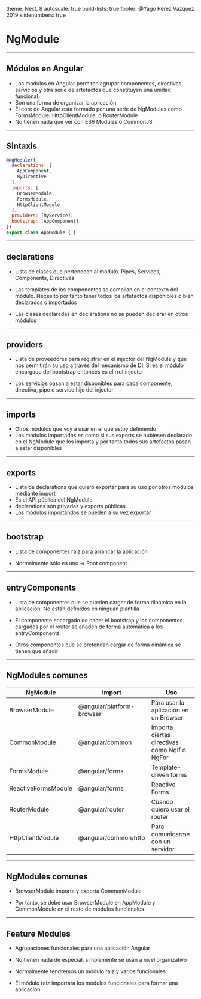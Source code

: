 theme: Next, 8
autoscale: true
build-lists: true
footer: @Yago Pérez Vázquez 2019
slidenumbers: true

# NgModule

---

## Módulos en Angular

- Los módulos en Angular permiten agrupar componentes, directivas, servicios y otra serie de artefactos que constituyen una unidad funcional
- Son una forma de organizar la aplicación 
- El core de Angular esta formado por una serie de NgModules como FormsModule, HttpClientModule, o RouterModule
- No tienen nada que ver con ES6 Modules o CommonJS

---

## Sintaxis

```javascript
@NgModule({
  declarations: [
    AppComponent,
    MyDirective
  ],
  imports: [
    BrowserModule,
    FormsModule,
    HttpClientModule
  ],
  providers: [MyService],
  bootstrap: [AppComponent]
})
export class AppModule { }
```

---

## declarations

- Lista de clases que pertenecen al módulo. Pipes, Services, Components, Directives

- Las templates de los componentes se compilan en el contexto del módulo. Necesito por tanto tener todos los artefactos disponibles o bien declarados o importados

- Las clases declaradas en declarations no se pueden declarar en otros módulos

---

## providers

- Lista de proveedores para registrar en el  injector del NgModule y que nos permitirán su uso a través del mecanismo de DI. Si es el módulo encargado del bootstrap entonces es el rrot injector

- Los servicios pasan a estar disponibles para cada componente, directiva, pipe o service hijo del injector

---

## imports

- Otros módulos que voy a usar en el que estoy definiendo
- Los módulos importados es como si sus exports se hubiesen declarado en el NgModule que los importa y por tanto todos sus artefactos pasan a estar disponibles

---

## exports

- Lista de declarations que quiero exportar para su uso por otros módulos mediante import
- Es el API pública del NgModule. 
- declarations son privadas y exports públicas
- Los módulos importandos se pueden a su vez exportar

---

## bootstrap

- Lista de componentes raiz para arrancar la aplicación

- Normalmente sólo es uno => Root component

---

## entryComponents

- Lista de componentes que se pueden cargar de forma dinámica en la aplicación. No están definidos en ninguan plantilla

- El componente encargado de hacer el bootstrap y los componentes cargados por el router se añaden de forma automática a los entryComponents

- Otros componentes que se pretendan cargar de forma dinámica se tienen que añadir

---

## NgModules comunes

| NgModule | Import | Uso |
| --- | --- | --- |
| BrowserModule | @angular/platform-browser | Para usar la aplicación en un Browser |
| CommonModule | @angular/common | Importa ciertas directivas como NgIf o NgFor |
| FormsModule | @angular/forms | Template-driven forms |
| ReactiveFormsModule | @angular/forms | Reactive Forms |
| RouterModule | @angular/router | Cuando quiero usar el router|
| HttpClientModule | @angular/common/http | Para comunicarme con un servidor |

---

## NgModules comunes

- BrowserModule importa y exporta CommonModule

- Por tanto, se debe usar BrowserModule en AppModule y CommonModule en el resto de módulos funcionales

---

## Feature Modules

- Agrupaciones funcionales para una aplicación Angular

- No tienen nada de especial, simplemente se usan a nivel organizativo

- Normalmente tendremos un módulo raiz y varios funcionales

- El módulo raiz importara los módulos funcionales para formar una aplicación
